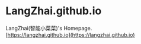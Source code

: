 # LangZhai.github.io
LangZhai(智能小菜菜)'s Homepage.  
[https://langzhai.github.io](https://langzhai.github.io)